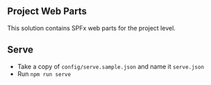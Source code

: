 ## Project Web Parts

This solution contains SPFx web parts for the project level.

## Serve
- Take a copy of `config/serve.sample.json` and name it `serve.json`
- Run `npm run serve`